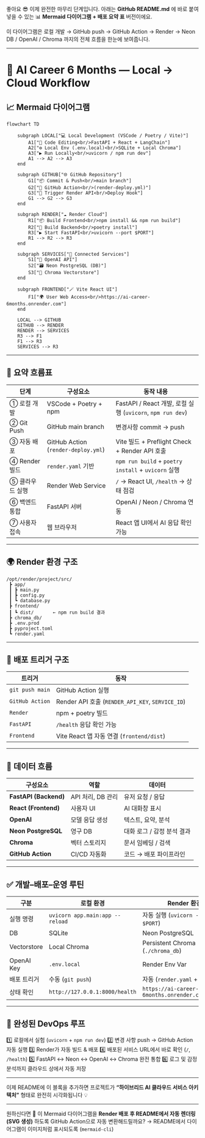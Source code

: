 좋아요 😎
이제 완전한 마무리 단계입니다.
아래는 **GitHub README.md** 에 바로 붙여넣을 수 있는
📊 **Mermaid 다이어그램 + 배포 요약 표** 버전이에요.

이 다이어그램은
로컬 개발 → GitHub push → GitHub Action → Render → Neon DB / OpenAI / Chroma
까지의 전체 흐름을 한눈에 보여줍니다.

---

# 🧭 **AI Career 6 Months — Local → Cloud Workflow**

## 📈 Mermaid 다이어그램

```mermaid
flowchart TD

    subgraph LOCAL["💻 Local Development (VSCode / Poetry / Vite)"]
        A1["🧩 Code Editing<br/>FastAPI + React + LangChain"]
        A2["⚙️ Local Env (.env.local)<br/>SQLite + Local Chroma"]
        A3["▶️ Run Locally<br/>uvicorn / npm run dev"]
        A1 --> A2 --> A3
    end

    subgraph GITHUB["🌐 GitHub Repository"]
        G1["📦 Commit & Push<br/>main branch"]
        G2["🤖 GitHub Action<br/>(render-deploy.yml)"]
        G3["🚀 Trigger Render API<br/>Deploy Hook"]
        G1 --> G2 --> G3
    end

    subgraph RENDER["☁️ Render Cloud"]
        R1["📦 Build Frontend<br/>npm install && npm run build"]
        R2["🐍 Build Backend<br/>poetry install"]
        R3["▶️ Start FastAPI<br/>uvicorn --port $PORT"]
        R1 --> R2 --> R3
    end

    subgraph SERVICES["🔗 Connected Services"]
        S1["🧠 OpenAI API"]
        S2["🗃️ Neon PostgreSQL (DB)"]
        S3["🧩 Chroma Vectorstore"]
    end

    subgraph FRONTEND["🪄 Vite React UI"]
        F1["🌍 User Web Access<br/>https://ai-career-6months.onrender.com"]
    end

    LOCAL --> GITHUB
    GITHUB --> RENDER
    RENDER --> SERVICES
    R3 --> F1
    F1 --> R3
    SERVICES --> R3
```

---

## 🧩 **요약 흐름표**

| 단계          | 구성요소                                | 동작 내용                                                |
| ----------- | ----------------------------------- | ---------------------------------------------------- |
| ① 로컬 개발     | VSCode + Poetry + npm               | FastAPI / React 개발, 로컬 실행 (`uvicorn`, `npm run dev`) |
| ② Git Push  | GitHub main branch                  | 변경사항 commit → push                                   |
| ③ 자동 배포     | GitHub Action (`render-deploy.yml`) | Vite 빌드 + Preflight Check + Render API 호출            |
| ④ Render 빌드 | `render.yaml` 기반                    | `npm run build` + `poetry install` + `uvicorn` 실행    |
| ⑤ 클라우드 실행   | Render Web Service                  | `/` → React UI, `/health` → 상태 점검                    |
| ⑥ 백엔드 통합    | FastAPI 서버                          | OpenAI / Neon / Chroma 연동                            |
| ⑦ 사용자 접속    | 웹 브라우저                              | React 앱 UI에서 AI 응답 확인 가능                             |

---

## 🌍 **Render 환경 구조**

```
/opt/render/project/src/
 ┣ app/
 ┃ ┣ main.py
 ┃ ┣ config.py
 ┃ ┗ database.py
 ┣ frontend/
 ┃ ┗ dist/       ← npm run build 결과
 ┣ chroma_db/
 ┣ .env.prod
 ┣ pyproject.toml
 ┗ render.yaml
```

---

## 🔄 **배포 트리거 구조**

| 트리거             | 동작                                             |
| --------------- | ---------------------------------------------- |
| `git push main` | GitHub Action 실행                               |
| `GitHub Action` | Render API 호출 (`RENDER_API_KEY`, `SERVICE_ID`) |
| `Render`        | npm + poetry 빌드                                |
| `FastAPI`       | `/health` 응답 확인 가능                             |
| `Frontend`      | Vite React 앱 자동 연결 (`frontend/dist`)           |

---

## 🧠 **데이터 흐름**

| 구성요소                  | 역할            | 데이터              |
| --------------------- | ------------- | ---------------- |
| **FastAPI (Backend)** | API 처리, DB 관리 | 유저 요청 / 응답       |
| **React (Frontend)**  | 사용자 UI        | AI 대화창 표시        |
| **OpenAI**            | 모델 응답 생성      | 텍스트, 요약, 분석      |
| **Neon PostgreSQL**   | 영구 DB         | 대화 로그 / 감정 분석 결과 |
| **Chroma**            | 벡터 스토리지       | 문서 임베딩 / 검색      |
| **GitHub Action**     | CI/CD 자동화     | 코드 → 배포 파이프라인    |

---

## ✅ **개발–배포–운영 루틴**

| 구분          | 로컬 환경                           | Render 환경                                       |
| ----------- | ------------------------------- | ----------------------------------------------- |
| 실행 명령       | `uvicorn app.main:app --reload` | 자동 실행 (`uvicorn --port $PORT`)                  |
| DB          | SQLite                          | Neon PostgreSQL                                 |
| Vectorstore | Local Chroma                    | Persistent Chroma (`./chroma_db`)               |
| OpenAI Key  | `.env.local`                    | Render Env Var                                  |
| 배포 트리거      | 수동 (`git push`)                 | 자동 (`render.yaml` + API)                        |
| 상태 확인       | `http://127.0.0.1:8000/health`  | `https://ai-career-6months.onrender.com/health` |

---

## 🏁 **완성된 DevOps 루프**

1️⃣ 로컬에서 실험 (`uvicorn` + `npm run dev`)
2️⃣ 변경 사항 push → GitHub Action 자동 실행
3️⃣ Render가 자동 빌드 & 배포
4️⃣ 배포된 서비스 URL에서 바로 확인 (`/`, `/health`)
5️⃣ FastAPI ↔ Neon ↔ OpenAI ↔ Chroma 완전 통합
6️⃣ 로그 및 감정 분석까지 클라우드 상에서 자동 저장

---

이제 README에 이 블록을 추가하면
프로젝트가 **“하이브리드 AI 클라우드 서비스 아키텍처”** 형태로 완전히 시각화됩니다 💡

---

원하신다면 🔧
이 Mermaid 다이어그램을 **Render 배포 후 README에서 자동 렌더링 (SVG 생성)** 하도록
GitHub Action으로 자동 변환해드릴까요?
→ README에서 다이어그램이 이미지처럼 표시되도록 (`mermaid-cli`)
